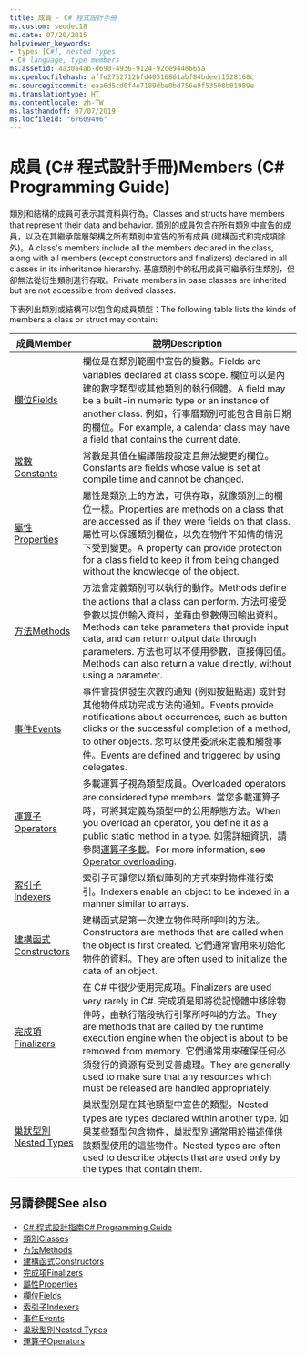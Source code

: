 ```yaml
---
title: 成員 - C# 程式設計手冊
ms.custom: seodec18
ms.date: 07/20/2015
helpviewer_keywords:
- types [C#], nested types
- C# language, type members
ms.assetid: 4a30a4ab-d690-4936-9124-92ce9448665a
ms.openlocfilehash: affe2752712bfd40516861abf84bdee11528168c
ms.sourcegitcommit: eaa6d5cd0f4e7189dbe0bd756e9f53508b01989e
ms.translationtype: HT
ms.contentlocale: zh-TW
ms.lasthandoff: 07/07/2019
ms.locfileid: "67609496"
---
```

# <a name="members-c-programming-guide"></a><span data-ttu-id="cc96f-102">成員 (C# 程式設計手冊)</span><span class="sxs-lookup"><span data-stu-id="cc96f-102">Members (C# Programming Guide)</span></span>

<span data-ttu-id="cc96f-103">類別和結構的成員可表示其資料與行為。</span><span class="sxs-lookup"><span data-stu-id="cc96f-103">Classes and structs have members that represent their data and behavior.</span></span> <span data-ttu-id="cc96f-104">類別的成員包含在所有類別中宣告的成員，以及在其繼承階層架構之所有類別中宣告的所有成員 (建構函式和完成項除外)。</span><span class="sxs-lookup"><span data-stu-id="cc96f-104">A class's members include all the members declared in the class, along with all members (except constructors and finalizers) declared in all classes in its inheritance hierarchy.</span></span> <span data-ttu-id="cc96f-105">基底類別中的私用成員可繼承衍生類別，但卻無法從衍生類別進行存取。</span><span class="sxs-lookup"><span data-stu-id="cc96f-105">Private members in base classes are inherited but are not accessible from derived classes.</span></span>  
  
 <span data-ttu-id="cc96f-106">下表列出類別或結構可以包含的成員類型：</span><span class="sxs-lookup"><span data-stu-id="cc96f-106">The following table lists the kinds of members a class or struct may contain:</span></span>  
  
|<span data-ttu-id="cc96f-107">成員</span><span class="sxs-lookup"><span data-stu-id="cc96f-107">Member</span></span>|<span data-ttu-id="cc96f-108">說明</span><span class="sxs-lookup"><span data-stu-id="cc96f-108">Description</span></span>|  
|------------|-----------------|  
|[<span data-ttu-id="cc96f-109">欄位</span><span class="sxs-lookup"><span data-stu-id="cc96f-109">Fields</span></span>](../../../csharp/programming-guide/classes-and-structs/fields.md)|<span data-ttu-id="cc96f-110">欄位是在類別範圍中宣告的變數。</span><span class="sxs-lookup"><span data-stu-id="cc96f-110">Fields are variables declared at class scope.</span></span> <span data-ttu-id="cc96f-111">欄位可以是內建的數字類型或其他類別的執行個體。</span><span class="sxs-lookup"><span data-stu-id="cc96f-111">A field may be a built-in numeric type or an instance of another class.</span></span> <span data-ttu-id="cc96f-112">例如，行事曆類別可能包含目前日期的欄位。</span><span class="sxs-lookup"><span data-stu-id="cc96f-112">For example, a calendar class may have a field that contains the current date.</span></span>|  
|[<span data-ttu-id="cc96f-113">常數</span><span class="sxs-lookup"><span data-stu-id="cc96f-113">Constants</span></span>](../../../csharp/programming-guide/classes-and-structs/constants.md)|<span data-ttu-id="cc96f-114">常數是其值在編譯階段設定且無法變更的欄位。</span><span class="sxs-lookup"><span data-stu-id="cc96f-114">Constants are fields whose value is set at compile time and cannot be changed.</span></span>|  
|[<span data-ttu-id="cc96f-115">屬性</span><span class="sxs-lookup"><span data-stu-id="cc96f-115">Properties</span></span>](../../../csharp/programming-guide/classes-and-structs/properties.md)|<span data-ttu-id="cc96f-116">屬性是類別上的方法，可供存取，就像類別上的欄位一樣。</span><span class="sxs-lookup"><span data-stu-id="cc96f-116">Properties are methods on a class that are accessed as if they were fields on that class.</span></span> <span data-ttu-id="cc96f-117">屬性可以保護類別欄位，以免在物件不知情的情況下受到變更。</span><span class="sxs-lookup"><span data-stu-id="cc96f-117">A property can provide protection for a class field to keep it from being changed without the knowledge of the object.</span></span>|  
|[<span data-ttu-id="cc96f-118">方法</span><span class="sxs-lookup"><span data-stu-id="cc96f-118">Methods</span></span>](../../../csharp/programming-guide/classes-and-structs/methods.md)|<span data-ttu-id="cc96f-119">方法會定義類別可以執行的動作。</span><span class="sxs-lookup"><span data-stu-id="cc96f-119">Methods define the actions that a class can perform.</span></span> <span data-ttu-id="cc96f-120">方法可接受參數以提供輸入資料，並藉由參數傳回輸出資料。</span><span class="sxs-lookup"><span data-stu-id="cc96f-120">Methods can take parameters that provide input data, and can return output data through parameters.</span></span> <span data-ttu-id="cc96f-121">方法也可以不使用參數，直接傳回值。</span><span class="sxs-lookup"><span data-stu-id="cc96f-121">Methods can also return a value directly, without using a parameter.</span></span>|  
|[<span data-ttu-id="cc96f-122">事件</span><span class="sxs-lookup"><span data-stu-id="cc96f-122">Events</span></span>](../../../csharp/programming-guide/events/index.md)|<span data-ttu-id="cc96f-123">事件會提供發生次數的通知 (例如按鈕點選) 或針對其他物件成功完成方法的通知。</span><span class="sxs-lookup"><span data-stu-id="cc96f-123">Events provide notifications about occurrences, such as button clicks or the successful completion of a method, to other objects.</span></span> <span data-ttu-id="cc96f-124">您可以使用委派來定義和觸發事件。</span><span class="sxs-lookup"><span data-stu-id="cc96f-124">Events are defined and triggered by using delegates.</span></span>|  
|[<span data-ttu-id="cc96f-125">運算子</span><span class="sxs-lookup"><span data-stu-id="cc96f-125">Operators</span></span>](../../../csharp/programming-guide/statements-expressions-operators/operators.md)|<span data-ttu-id="cc96f-126">多載運算子視為類型成員。</span><span class="sxs-lookup"><span data-stu-id="cc96f-126">Overloaded operators are considered type members.</span></span> <span data-ttu-id="cc96f-127">當您多載運算子時，可將其定義為類型中的公用靜態方法。</span><span class="sxs-lookup"><span data-stu-id="cc96f-127">When you overload an operator, you define it as a public static method in a type.</span></span> <span data-ttu-id="cc96f-128">如需詳細資訊，請參閱[運算子多載](../../../csharp/language-reference/operators/operator-overloading.md)。</span><span class="sxs-lookup"><span data-stu-id="cc96f-128">For more information, see [Operator overloading](../../../csharp/language-reference/operators/operator-overloading.md).</span></span>|  
|[<span data-ttu-id="cc96f-129">索引子</span><span class="sxs-lookup"><span data-stu-id="cc96f-129">Indexers</span></span>](../../../csharp/programming-guide/indexers/index.md)|<span data-ttu-id="cc96f-130">索引子可讓您以類似陣列的方式來對物件進行索引。</span><span class="sxs-lookup"><span data-stu-id="cc96f-130">Indexers enable an object to be indexed in a manner similar to arrays.</span></span>|  
|[<span data-ttu-id="cc96f-131">建構函式</span><span class="sxs-lookup"><span data-stu-id="cc96f-131">Constructors</span></span>](../../../csharp/programming-guide/classes-and-structs/constructors.md)|<span data-ttu-id="cc96f-132">建構函式是第一次建立物件時所呼叫的方法。</span><span class="sxs-lookup"><span data-stu-id="cc96f-132">Constructors are methods that are called when the object is first created.</span></span> <span data-ttu-id="cc96f-133">它們通常會用來初始化物件的資料。</span><span class="sxs-lookup"><span data-stu-id="cc96f-133">They are often used to initialize the data of an object.</span></span>|  
|[<span data-ttu-id="cc96f-134">完成項</span><span class="sxs-lookup"><span data-stu-id="cc96f-134">Finalizers</span></span>](../../../csharp/programming-guide/classes-and-structs/destructors.md)|<span data-ttu-id="cc96f-135">在 C# 中很少使用完成項。</span><span class="sxs-lookup"><span data-stu-id="cc96f-135">Finalizers are used very rarely in C#.</span></span> <span data-ttu-id="cc96f-136">完成項是即將從記憶體中移除物件時，由執行階段執行引擎所呼叫的方法。</span><span class="sxs-lookup"><span data-stu-id="cc96f-136">They are methods that are called by the runtime execution engine when the object is about to be removed from memory.</span></span> <span data-ttu-id="cc96f-137">它們通常用來確保任何必須發行的資源有受到妥善處理。</span><span class="sxs-lookup"><span data-stu-id="cc96f-137">They are generally used to make sure that any resources which must be released are handled appropriately.</span></span>|  
|[<span data-ttu-id="cc96f-138">巢狀型別</span><span class="sxs-lookup"><span data-stu-id="cc96f-138">Nested Types</span></span>](../../../csharp/programming-guide/classes-and-structs/nested-types.md)|<span data-ttu-id="cc96f-139">巢狀型別是在其他類型中宣告的類型。</span><span class="sxs-lookup"><span data-stu-id="cc96f-139">Nested types are types declared within another type.</span></span> <span data-ttu-id="cc96f-140">如果某些類型包含物件，巢狀型別通常用於描述僅供該類型使用的這些物件。</span><span class="sxs-lookup"><span data-stu-id="cc96f-140">Nested types are often used to describe objects that are used only by the types that contain them.</span></span>|  
  
## <a name="see-also"></a><span data-ttu-id="cc96f-141">另請參閱</span><span class="sxs-lookup"><span data-stu-id="cc96f-141">See also</span></span>

- [<span data-ttu-id="cc96f-142">C# 程式設計指南</span><span class="sxs-lookup"><span data-stu-id="cc96f-142">C# Programming Guide</span></span>](../../../csharp/programming-guide/index.md)
- [<span data-ttu-id="cc96f-143">類別</span><span class="sxs-lookup"><span data-stu-id="cc96f-143">Classes</span></span>](../../../csharp/programming-guide/classes-and-structs/classes.md)
- [<span data-ttu-id="cc96f-144">方法</span><span class="sxs-lookup"><span data-stu-id="cc96f-144">Methods</span></span>](../../../csharp/programming-guide/classes-and-structs/methods.md)
- [<span data-ttu-id="cc96f-145">建構函式</span><span class="sxs-lookup"><span data-stu-id="cc96f-145">Constructors</span></span>](../../../csharp/programming-guide/classes-and-structs/constructors.md)
- [<span data-ttu-id="cc96f-146">完成項</span><span class="sxs-lookup"><span data-stu-id="cc96f-146">Finalizers</span></span>](../../../csharp/programming-guide/classes-and-structs/destructors.md)
- [<span data-ttu-id="cc96f-147">屬性</span><span class="sxs-lookup"><span data-stu-id="cc96f-147">Properties</span></span>](../../../csharp/programming-guide/classes-and-structs/properties.md)
- [<span data-ttu-id="cc96f-148">欄位</span><span class="sxs-lookup"><span data-stu-id="cc96f-148">Fields</span></span>](../../../csharp/programming-guide/classes-and-structs/fields.md)
- [<span data-ttu-id="cc96f-149">索引子</span><span class="sxs-lookup"><span data-stu-id="cc96f-149">Indexers</span></span>](../../../csharp/programming-guide/indexers/index.md)
- [<span data-ttu-id="cc96f-150">事件</span><span class="sxs-lookup"><span data-stu-id="cc96f-150">Events</span></span>](../../../csharp/programming-guide/events/index.md)
- [<span data-ttu-id="cc96f-151">巢狀型別</span><span class="sxs-lookup"><span data-stu-id="cc96f-151">Nested Types</span></span>](../../../csharp/programming-guide/classes-and-structs/nested-types.md)
- [<span data-ttu-id="cc96f-152">運算子</span><span class="sxs-lookup"><span data-stu-id="cc96f-152">Operators</span></span>](../../../csharp/programming-guide/statements-expressions-operators/operators.md)
